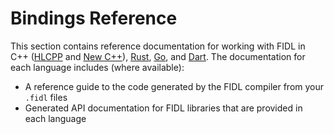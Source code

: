 # Bindings Reference

This section contains reference documentation for working with FIDL in
C++ ([HLCPP][hlcpp-bindings] and [New C++][cpp-bindings]),
[Rust][rust-bindings], [Go][go-bindings], and [Dart][dart-bindings].
The documentation for each language includes (where available):

  * A reference guide to the code generated by the FIDL compiler from your `.fidl` files
  * Generated API documentation for FIDL libraries that are provided in each language

<!-- xrefs -->
[hlcpp-bindings]: /reference/fidl/bindings/hlcpp-bindings.md
[rust-bindings]: /reference/fidl/bindings/rust-bindings.md
[cpp-bindings]: /reference/fidl/bindings/cpp-bindings.md
[go-bindings]: /reference/fidl/bindings/go-bindings.md
[dart-bindings]: /reference/fidl/bindings/dart-bindings.md

